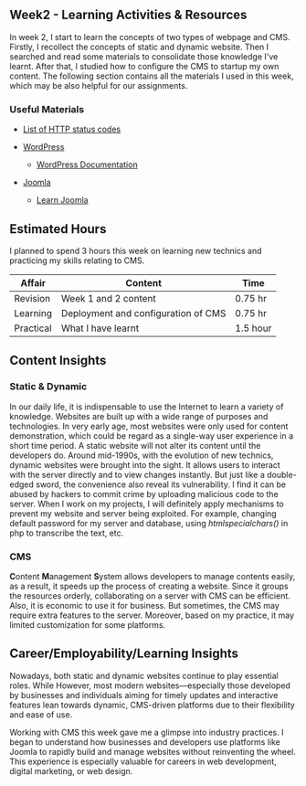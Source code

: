 ## Week2 - Learning Activities & Resources

In week 2, I start to learn the concepts of two types of webpage and CMS. Firstly, I recollect the concepts of static and dynamic website. Then I searched and read some materials to consolidate those knowledge I've learnt. After that, I studied how to configure the CMS to startup my own content. The following section contains all the materials I used in this week, which may be also helpful for our assignments. 

### Useful Materials

- [List of HTTP status codes](https://en.wikipedia.org/wiki/List_of_HTTP_status_codes)

- [WordPress](https://en-au.wordpress.org)
  - [WordPress Documentation](https://wordpress.org/documentation/)

- [Joomla](https://www.joomla.org)
  - [Learn Joomla](https://docs.joomla.org/Special:MyLanguage/Tutorials:Beginners)

## Estimated Hours

I planned to spend 3 hours this week on learning new technics and practicing my skills relating to CMS.

| Affair    | Content                              | Time     |
|-----------|--------------------------------------|----------|
| Revision  | Week 1 and 2 content                 | 0.75 hr  |
| Learning  | Deployment and configuration of CMS  | 0.75 hr  |
| Practical | What I have learnt                   | 1.5 hour |

## Content Insights
### Static & Dynamic
In our daily life, it is indispensable to use the Internet to learn a variety of knowledge. Websites are built up with a wide range of purposes and technologies. In very early age, most websites were only used for content demonstration, which could be regard as a single-way user experience in a short time period. A static website will not alter its content until the developers do. Around mid-1990s, with the evolution of new technics, dynamic websites were brought into the sight. It allows users to interact with the server directly and to view changes instantly. But just like a double-edged sword, the convenience also reveal its vulnerability. I find it can be abused by hackers to commit crime by uploading malicious code to the server. When I work on my projects, I will definitely apply mechanisms to prevent my website and server being exploited. For example, changing default password for my server and database, using *htmlspecialchars()* in php to transcribe the text, etc. 

### CMS
**C**ontent **M**anagement **S**ystem allows developers to manage contents easily, as a result, it speeds up the process of creating a website. Since it groups the resources orderly, collaborating on a server with CMS can be efficient. Also, it is economic to use it for business. But sometimes, the CMS may require extra features to the server. Moreover, based on my practice, it may limited customization for some platforms.


## Career/Employability/Learning Insights

Nowadays, both static and dynamic websites continue to play essential roles. While However, most modern websites—especially those developed by businesses and individuals aiming for timely updates and interactive features lean towards dynamic, CMS-driven platforms due to their flexibility and ease of use.

Working with CMS this week gave me a glimpse into industry practices. I began to understand how businesses and developers use platforms like Joomla to rapidly build and manage websites without reinventing the wheel. This experience is especially valuable for careers in web development, digital marketing, or web design.
